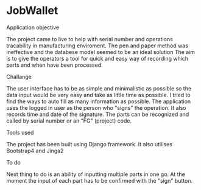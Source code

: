 # JobWallet
 

Application objective

The project came to live to help with serial number and operations tracability in manufacturing enviroment. The pen and paper method was ineffective and the databese model seemed to be an ideal solution
The aim is to give the operators a tool for quick and easy way of recording which parts and when have been processed.


Challange

The user interface has to be as simple and minimalistic as possible so the data input would be very easy and take as little time as possible.
I tried to find the ways to auto fill as many information as possible. The application uses the logged in user as the person who "signs" the operation.
It also records time and date of the signature.
The parts can be recognized and called by serial number or an "FG" (project) code.



Tools used

The project has been built using Django framework.
It also utilises Bootstrap4 and Jinga2

To do

Next thing to do is an ability of inputting multiple parts in one go. At the moment the input of each part has to be confirmed with the "sign" button.
 
